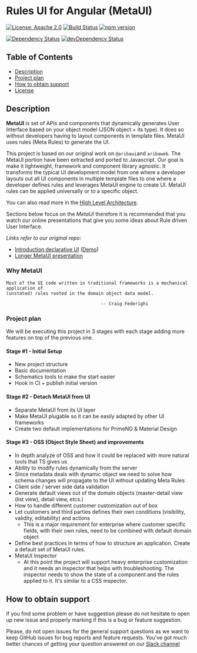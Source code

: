 # Rules UI for Angular (MetaUI)

[![License: Apache 2.0](https://img.shields.io/badge/License-Apache%202.0-yellowgreen.svg)](https://opensource.org/licenses/Apache-2.0)
[![Build Status](https://travis-ci.org/ngx-meta/rules.svg?branch=master)](https://travis-ci.org/ngx-meta/rules)
[![npm version](https://badge.fury.io/js/%40ngx-metaui%2Frules.svg)](https://www.npmjs.com/package/@ngx-metaui/rules)

[![Dependency Status](https://david-dm.org/ngx-meta/rules.svg)](https://david-dm.org/ngx-meta/rules)
 [![devDependency Status](https://david-dm.org/ngx-meta/rules/dev-status.svg)](https://david-dm.org/ngx-meta/rules?type=dev) 

## Table of Contents

* [Description](#description)
* [Project plan](#project-plan)
* [How to obtain support](#how-to-obtain-support)
* [License](#license)





## Description

**MetaUI** is set of APIs and components that dynamically generates User Interface based on your object model (JSON object + its type).
It does so without developers having to layout components in template files. MetaUI uses rules (Meta Rules) to generate the UI.

This project is based on our original work on `@aribaui`and `aribaweb`. The MetaUI portion have been extracted and ported to Javascript. 
Our goal is make it lightweight, framework and component library agnostic. It transforms the typical UI development model from one where
a developer layouts out all UI components in multiple template files to one where a developer defines rules and leverages MetaUI engine to
create UI. MetaUI rules can be applied universally or to a specific object.

You can also read more in the [High Level Architecture][1].


Sections below focus on the _MetaUI_ therefore it is recommended that you watch our online presentations that give
you some ideas about Rule driven User Interface.

_Links refer to our original repo:_

 - [Introduction declarative UI](https://www.youtube.com/watch?v=-Bv_ceUn1K8) ([Demo](https://ngx-meta.github.io/rules/))
 - [Longer MetaUI presentation](https://www.youtube.com/watch?v=F0BMw_Sxjig)
 



### Why MetaUI

```
Most of the UI code written in traditional frameworks is a mechanical application of 
(unstated) rules rooted in the domain object data model.
  						            
  						            -- Craig Federighi 	
```


### Project plan

We will be executing this project in 3 stages with each stage adding more features on top of the previous one. 


#### Stage #1 - Initial Setup
* New project structure 
* Basic documentation
* Schematics tools to make the start easier
* Hook in CI + publish initial version

#### Stage #2 - Detach MetaUI from UI

* Separate MetaUI from its UI layer
* Make MetaUI plugable so it can be easily adapted by other UI frameworks
* Create two default implementations for PrimeNG & Material Design 


#### Stage #3 - OSS (Object Style Sheet) and improvements


- In depth analyze of OSS and how it could be replaced with more natural tools that TS gives us
- Ability to modify rules dynamically from the server 
- Since metadata deals with dynamic object we need to solve how schema changes will propagate to the UI without updating Meta Rules
- Client side / server side data validation
- Generate default views out of the domain objects (master-detail view (list view), detail view, etcs.)
- How to handle different customer customization out of box 
- Let customers and third parties defines their own conditions (visibility, validity, editability) and actions
    - This is a major requirement for enterprise where customer specific fields, with their own rules, need to be combined with default domain object
- Define best practices in terms of how to structure an application. Create a default set of MetaUI rules.
- MetaUI Inspector
   -  At this point the project will support heavy enterprise customization and it needs an inspector that helps with troubleshooting.
      The inspector needs to show the state of a component and the rules applied to it. It's similar to a CSS inspector.



## How to obtain support

If you find some problem or have suggestion please do not hesitate to open up new issue and properly marking if this is a bug or 
feature suggestion.

Please, do not open issues for the general support questions as we want to keep GitHub issues for bug reports and feature requests. You've 
got much better chances of getting your question answered on our [Slack channel][2] 



 [1]: https://github.com/ngx-meta/rules/blob/master/docs/metaui-architecture.md
 [2]: https://join.slack.com/t/ngxmetaui/shared_invite/enQtNzYyMTkxMjIzMDQ0LTcyYTM0ZTI5M2Y2NzQzMzk0ZGI5Mzg2OTUxNmFlZjgzZTc0Mzk0NTliMWU0ZmQwMmI4MTA0NDg1OWJkMjQzN2E
 
  

 
 
